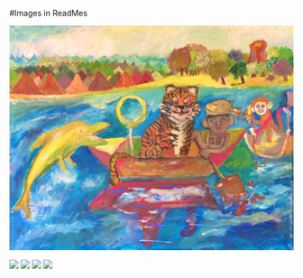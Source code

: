 #Images in ReadMes



<img src="https://github.com/Wolfmanbunnydeer/cmc2392kittty.github.io/blob/Art/tumblr_d89089cc158184c5fed3113c44b5df5e_930e7be4_540.jpg"/>

![](image/tumblr_d89089cc158184c5fed3113c44b5df5e_930e7be4_540.jpg)
![](image/palacechristmasjuglrxxq222taxxdssswerbs8dcglinktr4ee3.jpg)
![](image/tumblr_ceae715b39848bbb6be61fb4bf0b6e8b_a06cde14_1280.jpg)
![](image/tumblr_7913fa95368c7a18be45fa1264a1bc50_473e1e08_400.jpg)
